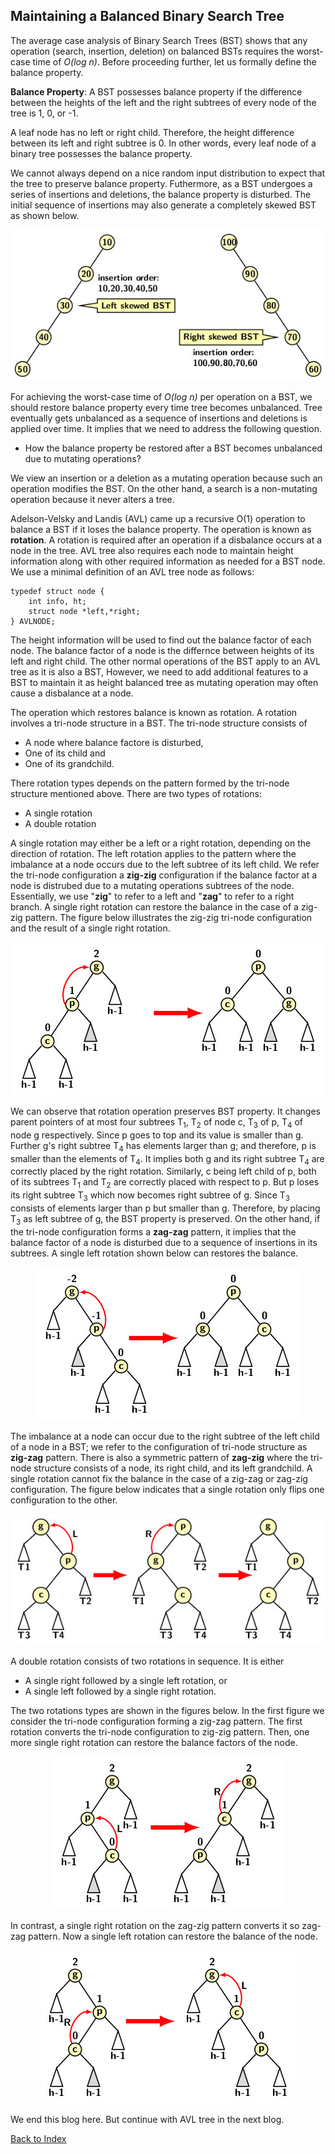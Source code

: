 ## Maintaining a Balanced Binary Search Tree

The average case analysis of Binary Search Trees (BST) shows that any operation (search, insertion, deletion)  on balanced BSTs requires the worst-case time of 
<i>O(log n)</i>. Before proceeding further, let us formally define the balance property. 

<strong>Balance Property</strong>: A BST possesses balance property if the difference between the heights of the left and the right subtrees of every node of the tree is 1, 0, or -1. 

A leaf node has no left or right child. Therefore, the height difference between its left and right subtree is 0. In other words, every leaf node
of a binary tree possesses the balance property.

We cannot always depend on a nice random input distribution to expect that the tree to preserve balance property. Futhermore, as a BST undergoes a series of 
insertions and deletions, the balance property is disturbed. The initial sequence of insertions may also generate a completely skewed BST as shown below.
<p align="center">
    <img src="../images/skewedBST.jpg">
    </p>
For achieving the worst-case time of <i>O(log n)</i> per operation on a BST, we should restore balance property every time tree becomes unbalanced. Tree 
eventually gets unbalanced as a sequence of insertions and deletions is applied over time. It implies that we need to address the following 
question. 

- How the balance property be restored after a BST becomes unbalanced due to mutating operations? 

We view an insertion or a deletion as a mutating operation because such an operation modifies the BST. On the other hand, a search is a non-mutating operation 
because it never alters a tree. 

Adelson-Velsky and Landis (AVL) came up a recursive O(1) operation to balance a BST if it loses the balance property. The operation is known as <b>rotation</b>. 
A rotation is required after an operation if a disbalance occurs at a node in the tree. AVL tree also requires each node to maintain height information along with
other required information as needed for a BST node. We use a minimal definition of an AVL tree node as follows:
```
typedef struct node {
    int info, ht;
    struct node *left,*right;
} AVLNODE;
```

The height information will be used to find out the balance factor of each node. The balance factor of a node is the differnce between heights of its left 
and right child. The other normal operations of the BST apply to an AVL tree as it is also a BST, However, we need to add additional features to a BST to 
maintain it as height balanced tree as mutating operation may often cause a disbalance at a node. 

The operation which restores balance is known as rotation. A rotation involves a tri-node structure in a BST. The tri-node structure consists of 
- A node where balance factore is disturbed,
- One of its child and
- One of its grandchild.

There rotation types depends on the pattern formed by the tri-node structure mentioned above. There are two types of rotations:
- A single rotation
- A double rotation

A single rotation may either be a left or a right rotation, depending on the direction of rotation. The left rotation applies to the pattern where the 
imbalance at a node occurs due to the left subtree of its left child. We refer the tri-node configuration  a <b>zig-zig</b> configuration if the balance factor
at a node is distrubed due to a mutating operations subtrees of the node. Essentially, we use "<b>zig</b>" to refer to a left and "<b>zag</b>" to refer to
a right branch.  A single right rotation can restore the balance in the case of a zig-zig pattern. The figure
below illustrates the zig-zig tri-node configuration and the result of a single right rotation.
<p align="center">
<img src="../images/avlSingleRight.jpg">
</p>
We can observe that rotation operation preserves BST property. It changes parent pointers of at most
four subtrees T<sub>1</sub>, T<sub>2</sub> of node c, T<sub>3</sub> of p, T<sub>4</sub> of node g respectively. Since p goes to top and its value is smaller
than g. Further g's right subtree T<sub>4</sub> has elements larger than g; and therefore, p is smaller than the elements of T<sub>4</sub>. It implies  both
g and its right subtree T<sub>4</sub> are correctly placed by the right rotation. Similarly, c being left child of p, both of its subtrees T<sub>1</sub> and 
T<sub>2</sub> are correctly placed with respect to p. But p loses its right subtree T<sub>3</sub> which now becomes right subtree of g. Since T<sub>3</sub> 
consists of elements larger than p but smaller than g. Therefore, by placing T<sub>3</sub> as left subtree of g, the BST property is preserved. On the other hand, 
if the tri-node configuration forms a <b>zag-zag</b> pattern, it implies that the balance factor of a node is disturbed due to a sequence of insertions in its 
subtrees. A single left rotation shown below can restores the balance. 
<p align="center">
<img src="../images/avlSingleLeft.jpg">
</p>

The imbalance at a node can occur due to the right subtree of the left child of a node in a BST; we refer to the configuration of tri-node structure as 
<b>zig-zag</b> pattern. 
There is also a symmetric pattern of <b>zag-zig</b> where the tri-node structure consists of a node, its right child, and its left grandchild. A single 
rotation cannot fix the balance in the case of a zig-zag or zag-zig configuration. The figure below indicates that a single rotation only flips one configuration 
to the other.
<p align="center">
    <img src="../images/needForDR.jpg">
</p>

A double rotation consists of two rotations in sequence. It is either 
- A single right followed by a single left rotation, or
- A single left followed by a single right rotation.

The two rotations types are shown in the figures below. In the first figure we consider the tri-node configuration forming a zig-zag pattern. The first rotation
converts the tri-node configuration to zig-zig pattern. Then, one more single right rotation can restore the balance factors of the node. 
<p align="center">
<img src="../images/avlDoubleLR.jpg">
</p>

In contrast, a single right rotation on the zag-zig pattern converts it so zag-zag pattern. Now a single left rotation can restore the balance of the node. 
<p align="center">
<img src="../images/avlDoubleRL.jpg">
</p>

We end this blog here. But continue with AVL tree in the next blog.

[Back to Index](../index.md)


